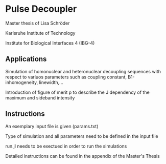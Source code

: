 # Pulse Decoupler

Master thesis of Lisa Schröder

Karlsruhe Institute of Technology

Institute for Biological Interfaces 4 (IBG-4)

## Applications

Simulation of homonuclear and heteronuclear decoupling sequences with respect to variuos parameters such as coupling constant, B1-inhomogeneity, linewidth,...

Introduction of figure of merit p to describe the J dependency of the maximum and sideband intensity

## Instructions

An exemplary input file is given (params.txt)

Type of simulation and all parameters need to be defined in the input file

run.jl needs to be exectued in order to run the simulations

Detailed instructions can be found in the appendix of the Master's Thesis
